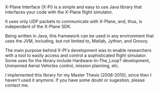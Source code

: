 X-Plane Interface (X-Pi) is a simple and easy to use Java library that interfaces your code with the X-Plane flight simulator.

It uses only UDP packets to communicate with X-Plane, and, thus, is independent of the X-Plane SDK.

Being written in Java, this framework can be used in any environment that uses the JVM, including, but not limited to, Matlab, Jython, and Groovy.

The main purpose behind X-PI's development was to enable researchers with a tool to easily access and control a sophisticated flight simulator. Some uses for the library include Hardware-In-The_Loop? development, Unmanned Aerial Vehicles control, mission planning, etc.

I implemented this library for my Master Thesis (2008-2010), since then I haven't used it anymore. If you have some doubt or sugestion, please contact me.

